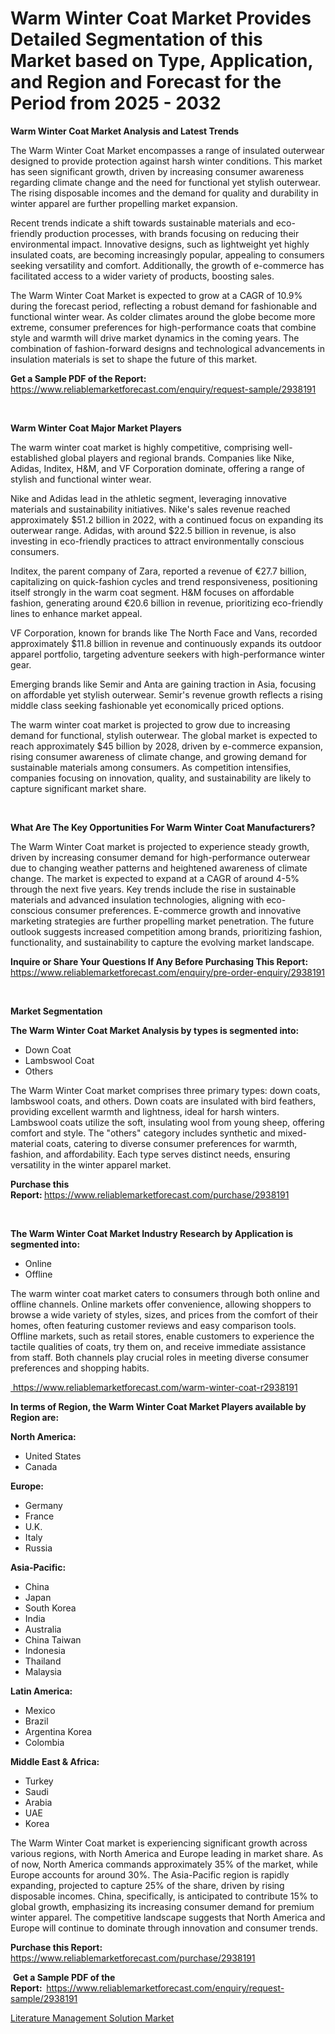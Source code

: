 <p><h1>Warm Winter Coat Market Provides Detailed Segmentation of this Market based on Type, Application, and Region and Forecast for the Period from 2025 - 2032</h1></p><p><strong>Warm Winter Coat Market Analysis and Latest Trends</strong></p>
<p><p>The Warm Winter Coat Market encompasses a range of insulated outerwear designed to provide protection against harsh winter conditions. This market has seen significant growth, driven by increasing consumer awareness regarding climate change and the need for functional yet stylish outerwear. The rising disposable incomes and the demand for quality and durability in winter apparel are further propelling market expansion. </p><p>Recent trends indicate a shift towards sustainable materials and eco-friendly production processes, with brands focusing on reducing their environmental impact. Innovative designs, such as lightweight yet highly insulated coats, are becoming increasingly popular, appealing to consumers seeking versatility and comfort. Additionally, the growth of e-commerce has facilitated access to a wider variety of products, boosting sales. </p><p>The Warm Winter Coat Market is expected to grow at a CAGR of 10.9% during the forecast period, reflecting a robust demand for fashionable and functional winter wear. As colder climates around the globe become more extreme, consumer preferences for high-performance coats that combine style and warmth will drive market dynamics in the coming years. The combination of fashion-forward designs and technological advancements in insulation materials is set to shape the future of this market.</p></p>
<p><strong>Get a Sample PDF of the Report:&nbsp;</strong> <a href="https://www.reliablemarketforecast.com/enquiry/request-sample/2938191?utm_campaign=2413&utm_medium=2&utm_source=Github&utm_content=ia&utm_term=15032025&utm_id=warm-winter-coat">https://www.reliablemarketforecast.com/enquiry/request-sample/2938191</a></p>
<p>&nbsp;</p>
<p><strong>Warm Winter Coat Major Market Players</strong></p>
<p><p>The warm winter coat market is highly competitive, comprising well-established global players and regional brands. Companies like Nike, Adidas, Inditex, H&M, and VF Corporation dominate, offering a range of stylish and functional winter wear. </p><p>Nike and Adidas lead in the athletic segment, leveraging innovative materials and sustainability initiatives. Nike's sales revenue reached approximately $51.2 billion in 2022, with a continued focus on expanding its outerwear range. Adidas, with around $22.5 billion in revenue, is also investing in eco-friendly practices to attract environmentally conscious consumers.</p><p>Inditex, the parent company of Zara, reported a revenue of €27.7 billion, capitalizing on quick-fashion cycles and trend responsiveness, positioning itself strongly in the warm coat segment. H&M focuses on affordable fashion, generating around €20.6 billion in revenue, prioritizing eco-friendly lines to enhance market appeal.</p><p>VF Corporation, known for brands like The North Face and Vans, recorded approximately $11.8 billion in revenue and continuously expands its outdoor apparel portfolio, targeting adventure seekers with high-performance winter gear.</p><p>Emerging brands like Semir and Anta are gaining traction in Asia, focusing on affordable yet stylish outerwear. Semir's revenue growth reflects a rising middle class seeking fashionable yet economically priced options.</p><p>The warm winter coat market is projected to grow due to increasing demand for functional, stylish outerwear. The global market is expected to reach approximately $45 billion by 2028, driven by e-commerce expansion, rising consumer awareness of climate change, and growing demand for sustainable materials among consumers. As competition intensifies, companies focusing on innovation, quality, and sustainability are likely to capture significant market share.</p></p>
<p>&nbsp;</p>
<p><strong>What Are The Key Opportunities For Warm Winter Coat Manufacturers?</strong></p>
<p><p>The Warm Winter Coat market is projected to experience steady growth, driven by increasing consumer demand for high-performance outerwear due to changing weather patterns and heightened awareness of climate change. The market is expected to expand at a CAGR of around 4-5% through the next five years. Key trends include the rise in sustainable materials and advanced insulation technologies, aligning with eco-conscious consumer preferences. E-commerce growth and innovative marketing strategies are further propelling market penetration. The future outlook suggests increased competition among brands, prioritizing fashion, functionality, and sustainability to capture the evolving market landscape.</p></p>
<p><strong>Inquire or Share Your Questions If Any Before Purchasing This Report:</strong> <a href="https://www.reliablemarketforecast.com/enquiry/pre-order-enquiry/2938191?utm_campaign=2413&utm_medium=2&utm_source=Github&utm_content=ia&utm_term=15032025&utm_id=warm-winter-coat">https://www.reliablemarketforecast.com/enquiry/pre-order-enquiry/2938191</a></p>
<p>&nbsp;</p>
<p><strong>Market Segmentation</strong></p>
<p><strong>The Warm Winter Coat Market Analysis by types is segmented into:</strong></p>
<p><ul><li>Down Coat</li><li>Lambswool Coat</li><li>Others</li></ul></p>
<p><p>The Warm Winter Coat market comprises three primary types: down coats, lambswool coats, and others. Down coats are insulated with bird feathers, providing excellent warmth and lightness, ideal for harsh winters. Lambswool coats utilize the soft, insulating wool from young sheep, offering comfort and style. The "others" category includes synthetic and mixed-material coats, catering to diverse consumer preferences for warmth, fashion, and affordability. Each type serves distinct needs, ensuring versatility in the winter apparel market.</p></p>
<p><strong>Purchase this Report:&nbsp;</strong><a href="https://www.reliablemarketforecast.com/purchase/2938191?utm_campaign=2413&utm_medium=2&utm_source=Github&utm_content=ia&utm_term=15032025&utm_id=warm-winter-coat">https://www.reliablemarketforecast.com/purchase/2938191</a></p>
<p>&nbsp;</p>
<p><strong>The Warm Winter Coat Market Industry Research by Application is segmented into:</strong></p>
<p><ul><li>Online</li><li>Offline</li></ul></p>
<p><p>The warm winter coat market caters to consumers through both online and offline channels. Online markets offer convenience, allowing shoppers to browse a wide variety of styles, sizes, and prices from the comfort of their homes, often featuring customer reviews and easy comparison tools. Offline markets, such as retail stores, enable customers to experience the tactile qualities of coats, try them on, and receive immediate assistance from staff. Both channels play crucial roles in meeting diverse consumer preferences and shopping habits.</p></p>
<p><a href="https://www.reliablemarketforecast.com/warm-winter-coat-r2938191?utm_campaign=2413&utm_medium=2&utm_source=Github&utm_content=ia&utm_term=15032025&utm_id=warm-winter-coat">&nbsp;https://www.reliablemarketforecast.com/warm-winter-coat-r2938191</a></p>
<p><strong>In terms of Region, the Warm Winter Coat Market Players available by Region are:</strong></p>
<p>
    <p> <strong> North America: </strong>
        <ul>
            <li>United States</li>
            <li>Canada</li>
        </ul>
        </p> 
    <p> <strong> Europe: </strong>
        <ul>
            <li>Germany</li>
            <li>France</li>
            <li>U.K.</li>
            <li>Italy</li>
            <li>Russia</li>
        </ul>
        </p> 
    <p> <strong> Asia-Pacific: </strong>
        <ul>
            <li>China</li>
            <li>Japan</li>
            <li>South Korea</li>
            <li>India</li>
            <li>Australia</li>
            <li>China Taiwan</li>
            <li>Indonesia</li>
            <li>Thailand</li>
            <li>Malaysia</li>
        </ul>
        </p> 
    <p> <strong> Latin America: </strong>
        <ul>
            <li>Mexico</li>
            <li>Brazil</li>
            <li>Argentina Korea</li>
            <li>Colombia</li>
        </ul>
        </p> 
    <p> <strong> Middle East & Africa: </strong>
        <ul>
            <li>Turkey</li>
            <li>Saudi</li>
            <li>Arabia</li>
            <li>UAE</li>
            <li>Korea</li>
        </ul>
    </p>
    </p>
<p><p>The Warm Winter Coat market is experiencing significant growth across various regions, with North America and Europe leading in market share. As of now, North America commands approximately 35% of the market, while Europe accounts for around 30%. The Asia-Pacific region is rapidly expanding, projected to capture 25% of the share, driven by rising disposable incomes. China, specifically, is anticipated to contribute 15% to global growth, emphasizing its increasing consumer demand for premium winter apparel. The competitive landscape suggests that North America and Europe will continue to dominate through innovation and consumer trends.</p></p>
<p><strong>Purchase this Report: </strong><a href="https://www.reliablemarketforecast.com/purchase/2938191?utm_campaign=2413&utm_medium=2&utm_source=Github&utm_content=ia&utm_term=15032025&utm_id=warm-winter-coat">https://www.reliablemarketforecast.com/purchase/2938191</a></p>
<p>&nbsp;<strong>Get a Sample PDF of the Report:&nbsp;&nbsp;</strong><a href="https://www.reliablemarketforecast.com/enquiry/request-sample/2938191?utm_campaign=2413&utm_medium=2&utm_source=Github&utm_content=ia&utm_term=15032025&utm_id=warm-winter-coat">https://www.reliablemarketforecast.com/enquiry/request-sample/2938191</a></p>
<p><strong></strong></p>
<p><p><a href="https://github.com/dmitriyvo6rog/Market-Research-Report-List-1/blob/main/literature-management-solution-market.md?utm_campaign=2413&utm_medium=2&utm_source=Github&utm_content=ia&utm_term=15032025&utm_id=warm-winter-coat">Literature Management Solution Market</a></p></p>